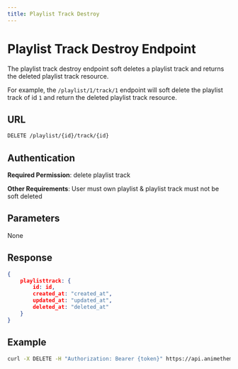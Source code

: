 ```yaml
---
title: Playlist Track Destroy
---
```


# Playlist Track Destroy Endpoint

The playlist track destroy endpoint soft deletes a playlist track and returns the deleted playlist track resource.

For example, the `/playlist/1/track/1` endpoint will soft delete the playlist track of id `1` and return the deleted playlist track resource.

## URL

```sh
DELETE /playlist/{id}/track/{id}
```

## Authentication

**Required Permission**: delete playlist track

**Other Requirements**: User must own playlist & playlist track must not be soft deleted

## Parameters

None

## Response

```json
{
    playlisttrack: {
        id: id,
        created_at: "created_at",
        updated_at: "updated_at",
        deleted_at: "deleted_at"
    }
}
```

## Example

```bash
curl -X DELETE -H "Authorization: Bearer {token}" https://api.animethemes.moe/playlist/1/track/1
```
